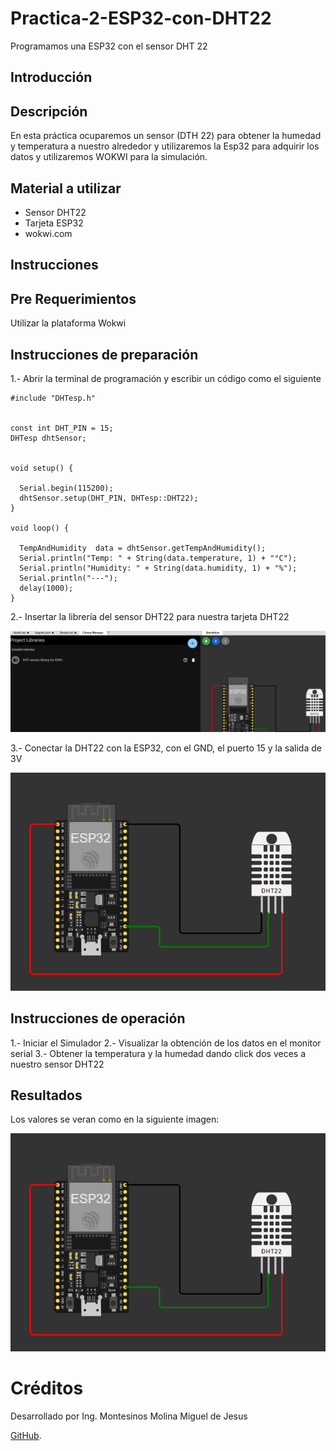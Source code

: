 # Practica-2-ESP32-con-DHT22


Programamos una ESP32 con el sensor DHT 22

## Introducción
## Descripción

En esta práctica ocuparemos un sensor (DTH 22) para obtener la humedad y temperatura a nuestro alrededor y utilizaremos la Esp32 para adquirir los datos y utilizaremos WOKWI para la simulación.

## Material a utilizar
- Sensor DHT22
- Tarjeta ESP32
- wokwi.com

## Instrucciones
## Pre Requerimientos
Utilizar la plataforma Wokwi
## Instrucciones de preparación 
1.- Abrir la terminal de programación y escribir un código como el siguiente
```
#include "DHTesp.h"


const int DHT_PIN = 15;
DHTesp dhtSensor;


void setup() {

  Serial.begin(115200);
  dhtSensor.setup(DHT_PIN, DHTesp::DHT22);
}

void loop() {

  TempAndHumidity  data = dhtSensor.getTempAndHumidity();
  Serial.println("Temp: " + String(data.temperature, 1) + "°C");
  Serial.println("Humidity: " + String(data.humidity, 1) + "%");
  Serial.println("---");
  delay(1000);
}
```
2.- Insertar la librería del sensor DHT22 para nuestra tarjeta DHT22

![image](https://github.com/MiguelMontesinos/Practica-2-ESP32-con-DHT22/blob/main/393537542-32b41991-e97a-4cb5-afa2-b0fcd211e35b.png?raw=true)

3.- Conectar la DHT22 con la ESP32, con el GND, el puerto 15 y la salida de 3V

![image](https://github.com/MiguelMontesinos/Practica-2-ESP32-con-DHT22/blob/main/393537602-6f660f6b-c489-4985-8581-e2748aa7149d.png?raw=true)

## Instrucciones de operación 
1.- Iniciar el Simulador
2.- Visualizar la obtención de los datos en el monitor serial
3.- Obtener la temperatura y la humedad dando click dos veces a nuestro sensor DHT22

## Resultados
Los valores se veran como en la siguiente imagen:

![image](https://github.com/MiguelMontesinos/Practica-2-ESP32-con-DHT22/blob/main/393537602-6f660f6b-c489-4985-8581-e2748aa7149d.png?raw=true)

# Créditos
Desarrollado por Ing. Montesinos Molina Miguel de Jesus

[GitHub](https://github.com/MiguelMontesinos).
